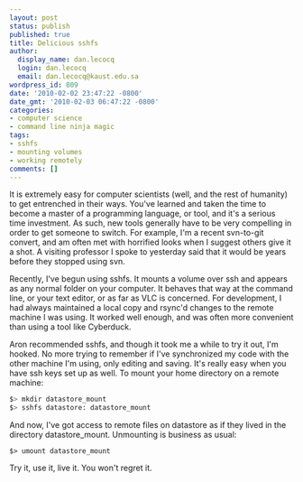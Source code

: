 ```yaml
---
layout: post
status: publish
published: true
title: Delicious sshfs
author:
  display_name: dan.lecocq
  login: dan.lecocq
  email: dan.lecocq@kaust.edu.sa
wordpress_id: 809
date: '2010-02-02 23:47:22 -0800'
date_gmt: '2010-02-03 06:47:22 -0800'
categories:
- computer science
- command line ninja magic
tags:
- sshfs
- mounting volumes
- working remotely
comments: []
---
```

It is extremely easy for computer scientists (well, and the rest of humanity) to get entrenched in their ways.  You've learned and taken the time to become a master of a programming language, or tool, and it's a serious time investment.  As such, new tools generally have to be very compelling in order to get someone to switch.  For example, I'm a recent svn-to-git convert, and am often met with horrified looks when I suggest others give it a shot.  A visiting professor I spoke to yesterday said that it would be years before they stopped using svn.

Recently, I've begun using sshfs.  It mounts a volume over ssh and appears as any normal folder on your computer.  It behaves that way at the command line, or your text editor, or as far as VLC is concerned.  For development, I had always maintained a local copy and rsync'd changes to the remote machine I was using.  It worked well enough, and was often more convenient than using a tool like Cyberduck.

Aron recommended sshfs, and though it took me a while to try it out, I'm hooked.  No more trying to remember if I've synchronized my code with the other machine I'm using, only editing and saving.  It's really easy when you have ssh keys set up as well.  To mount your home directory on a remote machine:

```bash
$> mkdir datastore_mount
$> sshfs datastore: datastore_mount
```

And now, I've got access to remote files on datastore as if they lived in the directory datastore_mount.  Unmounting is business as usual:

```
$> umount datastore_mount
```

Try it, use it, live it.  You won't regret it.
